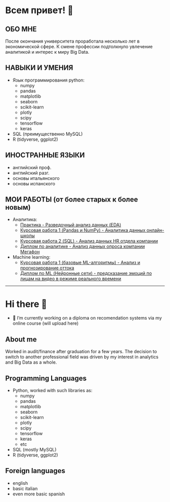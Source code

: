 # Всем привет! 👋
## ОБО МНЕ
После окончания университета проработала несколько лет в экономической сфере. К смене профессии подтолкнуло увлечение аналитикой и интерес к миру Big Data.
## НАВЫКИ И УМЕНИЯ
- Язык программирования python:
    - numpy
    - pandas
    - matplotlib
    - seaborn
    - scikit-learn
    - plotly
    - scipy
    - tensorflow
    - keras
- SQL (преимущественно MySQL)
- R (tidyverse, ggplot2)
## ИНОСТРАННЫЕ ЯЗЫКИ
- английский проф.
- английский разг.
- основы итальянского
- основы испанского
## МОИ РАБОТЫ (от более старых к более новым)
- Аналитика:
	- [Практика - Разведочный анализ данных (EDA)](https://github.com/sazsava/kiva_EDA)
	- [Курсовая работа 1 (Pandas и NumPy) - Аналитика данных онлайн-школы](https://github.com/sazsava/Analytics_beginner_coursework1)
	- [Курсовая работа 2 (SQL) - Анализ данных HR отдела компании](https://github.com/sazsava/Analytics_beginner_coursework2)
	- [Диплом по аналитике - Анализ данных опроса компании Мегафон](https://github.com/sazsava/telecom_analysis)
- Machine learning:
	- [Курсовая работа 1 (базовые ML-алгоритмы) - Анализ и прогнозирование оттока](https://github.com/sazsava/ML_beginner_coursework)
	- [Диплом по ML (Нейронные сети) - предсказание эмоций по лицам на видео в режиме реального времени](https://github.com/sazsava/emotion_recognition)

***
# Hi there 👋
- 🔭 I’m currently working on a diploma on recomendation systems via my online course (will upload here)
## About me
Worked in audit/finance after graduation for a few years. The decision to switch to another professional field was driven by my interest in analytics and Big Data as a whole.
## Programming Languages
- Python, worked with such libraries as:
    - numpy
    - pandas
    - matplotlib
    - seaborn
    - scikit-learn
    - plotly
    - scipy
    - tensorflow
    - keras
    - etc
- SQL (mostly MySQL)
- R (tidyverse, ggplot2)

## Foreign languages
- english
- basic italian
- even more basic spanish
